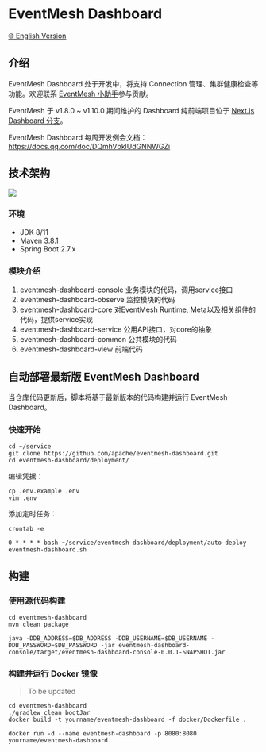 # EventMesh Dashboard

[🌐 English Version](README.md)

## 介绍

EventMesh Dashboard 处于开发中，将支持 Connection 管理、集群健康检查等功能。欢迎联系 [EventMesh 小助手](https://github.com/apache/eventmesh?tab=readme-ov-file#community)参与贡献。

EventMesh 于 v1.8.0 ~ v1.10.0 期间维护的 Dashboard 纯前端项目位于 [Next.js Dashboard 分支](https://github.com/apache/eventmesh-dashboard/tree/nextjs-dashboard)。

EventMesh Dashboard 每周开发例会文档：https://docs.qq.com/doc/DQmhVbklUdGNNWGZi

## 技术架构

![](https://github.com/apache/eventmesh/assets/34571087/f61103a8-e9a4-419f-ab42-ae99feb4f431)

### 环境

- JDK 8/11
- Maven 3.8.1
- Spring Boot 2.7.x

### 模块介绍

1. eventmesh-dashboard-console  业务模块的代码，调用service接口
2. eventmesh-dashboard-observe  监控模块的代码
3. eventmesh-dashboard-core     对EventMesh Runtime, Meta以及相关组件的代码，提供service实现
4. eventmesh-dashboard-service  公用API接口，对core的抽象
5. eventmesh-dashboard-common   公共模块的代码
6. eventmesh-dashboard-view     前端代码

## 自动部署最新版 EventMesh Dashboard

当仓库代码更新后，脚本将基于最新版本的代码构建并运行 EventMesh Dashboard。

### 快速开始

```
cd ~/service
git clone https://github.com/apache/eventmesh-dashboard.git
cd eventmesh-dashboard/deployment/
```

编辑凭据：

```
cp .env.example .env
vim .env
```

添加定时任务：

```
crontab -e
```

```
0 * * * * bash ~/service/eventmesh-dashboard/deployment/auto-deploy-eventmesh-dashboard.sh
```

## 构建

### 使用源代码构建

```
cd eventmesh-dashboard
mvn clean package
```

```
java -DDB_ADDRESS=$DB_ADDRESS -DDB_USERNAME=$DB_USERNAME -DDB_PASSWORD=$DB_PASSWORD -jar eventmesh-dashboard-console/target/eventmesh-dashboard-console-0.0.1-SNAPSHOT.jar
```

### 构建并运行 Docker 镜像

>To be updated

```
cd eventmesh-dashboard
./gradlew clean bootJar
docker build -t yourname/eventmesh-dashboard -f docker/Dockerfile .
```

```
docker run -d --name eventmesh-dashboard -p 8080:8080 yourname/eventmesh-dashboard
```
